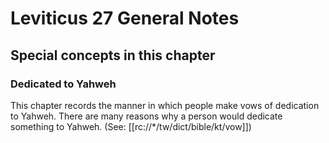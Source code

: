 # Leviticus 27 General Notes
## Special concepts in this chapter

### Dedicated to Yahweh

This chapter records the manner in which people make vows of dedication to Yahweh. There are many reasons why a person would dedicate something to Yahweh. (See: [[rc://*/tw/dict/bible/kt/vow]])